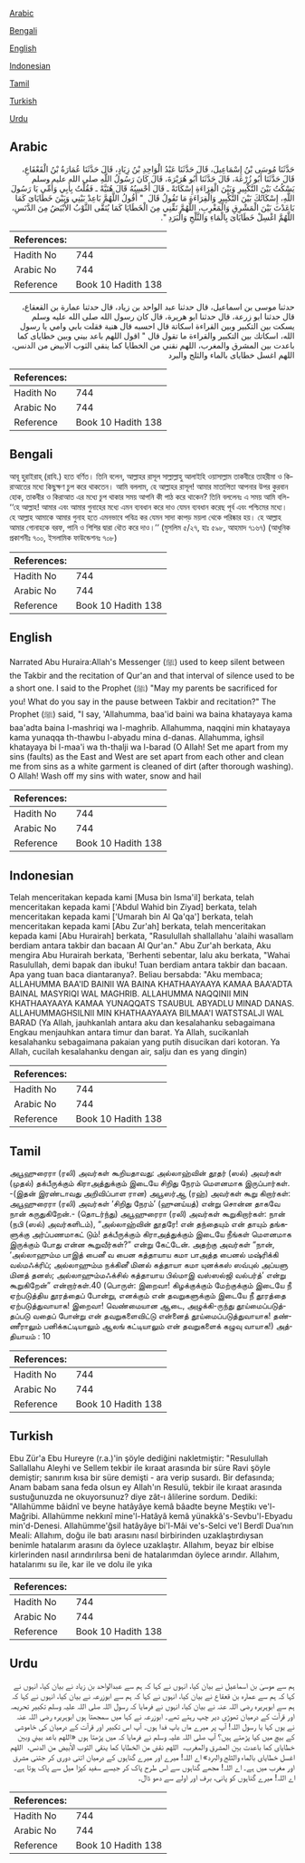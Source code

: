 [Arabic](#arabic)

[Bengali](#bengali)

[English](#english)

[Indonesian](#indonesian)

[Tamil](#tamil)

[Turkish](#turkish)

[Urdu](#urdu)

## Arabic


<div dir="rtl" lang="ar" style={{fontSize:'larger',backgroundColor:'#f8f9fa',padding:20}}>
حَدَّثَنَا مُوسَى بْنُ إِسْمَاعِيلَ، قَالَ حَدَّثَنَا عَبْدُ الْوَاحِدِ بْنُ زِيَادٍ، قَالَ حَدَّثَنَا عُمَارَةُ بْنُ الْقَعْقَاعِ، قَالَ حَدَّثَنَا أَبُو زُرْعَةَ، قَالَ حَدَّثَنَا أَبُو هُرَيْرَةَ، قَالَ كَانَ رَسُولُ اللَّهِ صلى الله عليه وسلم يَسْكُتُ بَيْنَ التَّكْبِيرِ وَبَيْنَ الْقِرَاءَةِ إِسْكَاتَةً ـ قَالَ أَحْسِبُهُ قَالَ هُنَيَّةً ـ فَقُلْتُ بِأَبِي وَأُمِّي يَا رَسُولَ اللَّهِ، إِسْكَاتُكَ بَيْنَ التَّكْبِيرِ وَالْقِرَاءَةِ مَا تَقُولُ قَالَ ‏ "‏ أَقُولُ اللَّهُمَّ بَاعِدْ بَيْنِي وَبَيْنَ خَطَايَاىَ كَمَا بَاعَدْتَ بَيْنَ الْمَشْرِقِ وَالْمَغْرِبِ، اللَّهُمَّ نَقِّنِي مِنَ الْخَطَايَا كَمَا يُنَقَّى الثَّوْبُ الأَبْيَضُ مِنَ الدَّنَسِ، اللَّهُمَّ اغْسِلْ خَطَايَاىَ بِالْمَاءِ وَالثَّلْجِ وَالْبَرَدِ ‏"‏‏.‏
</div>
<div style={{backgroundColor:'#f8f9fa',padding:20, marginBottom: 10}}><table> <thead> <tr> <th>References:</th> <th></th> </tr> </thead> <tbody><tr><td>Hadith No</td><td>744</td></tr><tr><td>Arabic No</td><td>744</td></tr><tr><td>Reference</td><td>Book 10 Hadith 138</td></tr></tbody></table></div>


<div dir="rtl" lang="ar" style={{fontSize:'larger',backgroundColor:'#f8f9fa',padding:20}}>
حدثنا موسى بن اسماعيل، قال حدثنا عبد الواحد بن زياد، قال حدثنا عمارة بن القعقاع، قال حدثنا ابو زرعة، قال حدثنا ابو هريرة، قال كان رسول الله صلى الله عليه وسلم يسكت بين التكبير وبين القراءة اسكاتة قال احسبه قال هنية فقلت بابي وامي يا رسول الله، اسكاتك بين التكبير والقراءة ما تقول قال " اقول اللهم باعد بيني وبين خطاياى كما باعدت بين المشرق والمغرب، اللهم نقني من الخطايا كما ينقى الثوب الابيض من الدنس، اللهم اغسل خطاياى بالماء والثلج والبرد
</div>
<div style={{backgroundColor:'#f8f9fa',padding:20, marginBottom: 10}}><table> <thead> <tr> <th>References:</th> <th></th> </tr> </thead> <tbody><tr><td>Hadith No</td><td>744</td></tr><tr><td>Arabic No</td><td>744</td></tr><tr><td>Reference</td><td>Book 10 Hadith 138</td></tr></tbody></table></div>

## Bengali


<div dir="ltr" lang="bn" style={{fontSize:'larger',backgroundColor:'#f8f9fa',padding:20}}>
আবূ হুরাইরাহ্ (রাযি.) হতে বর্ণিত। তিনি বলেন, আল্লাহর রাসূল সাল্লাল্লাহু আলাইহি ওয়াসাল্লাম তাকবীরে তাহরীমা ও কিরাআতের মধ্যে কিছুক্ষণ চুপ করে থাকতেন। আমি বললাম, হে আল্লাহর রাসূল! আমার মাতাপিতা আপনার উপর কুরবান হোক, তাকবীর ও কিরাআত এর মধ্যে চুপ থাকার সময় আপনি কী পাঠ করে থাকেন? তিনি বললেনঃ এ সময় আমি বলি- ‘‘হে আল্লাহ! আমার এবং আমার গুনাহের মধ্যে এমন ব্যবধান করে দাও যেমন ব্যবধান করেছ পূর্ব এবং পশ্চিমের মধ্যে। হে আল্লাহ আমাকে আমার গুনাহ হতে এমনভাবে পবিত্র কর যেমন সাদা কাপড় ময়লা থেকে পরিষ্কার হয়। হে আল্লাহ আমার গোনাহকে বরফ, পানি ও শিশির দ্বারা ধৌত করে দাও।’’ (মুসলিম ৫/২৭, হাঃ ৫৯৮, আহমাদ ৭১৬৭) (আধুনিক প্রকাশনীঃ ৭০০, ইসলামিক ফাউন্ডেশনঃ ৭০৮)
</div>
<div style={{backgroundColor:'#f8f9fa',padding:20, marginBottom: 10}}><table> <thead> <tr> <th>References:</th> <th></th> </tr> </thead> <tbody><tr><td>Hadith No</td><td>744</td></tr><tr><td>Arabic No</td><td>744</td></tr><tr><td>Reference</td><td>Book 10 Hadith 138</td></tr></tbody></table></div>

## English


<div dir="ltr" lang="en" style={{fontSize:'larger',backgroundColor:'#f8f9fa',padding:20}}>
Narrated Abu Huraira:Allah's Messenger (ﷺ) used to keep silent between the Takbir and the recitation of Qur'an and that interval of silence used to be a short one. I said to the Prophet (ﷺ) "May my parents be sacrificed for you! What do you say in the pause between Takbir and recitation?" The Prophet (ﷺ) said, "I say, 'Allahumma, baa'id baini wa baina khatayaya kama baa'adta baina l-mashriqi wa l-maghrib. Allahumma, naqqini min khatayaya kama yunaqqa th-thawbu l-abyadu mina d-danas. Allahumma, ighsil khatayaya bi l-maa'i wa th-thalji wa l-barad (O Allah! Set me apart from my sins (faults) as the East and West are set apart from each other and clean me from sins as a white garment is cleaned of dirt (after thorough washing). O Allah! Wash off my sins with water, snow and hail
</div>
<div style={{backgroundColor:'#f8f9fa',padding:20, marginBottom: 10}}><table> <thead> <tr> <th>References:</th> <th></th> </tr> </thead> <tbody><tr><td>Hadith No</td><td>744</td></tr><tr><td>Arabic No</td><td>744</td></tr><tr><td>Reference</td><td>Book 10 Hadith 138</td></tr></tbody></table></div>

## Indonesian


<div dir="ltr" lang="id" style={{fontSize:'larger',backgroundColor:'#f8f9fa',padding:20}}>
Telah menceritakan kepada kami [Musa bin Isma'il] berkata, telah menceritakan kepada kami ['Abdul Wahid bin Ziyad] berkata, telah menceritakan kepada kami ['Umarah bin Al Qa'qa'] berkata, telah menceritakan kepada kami [Abu Zur'ah] berkata, telah menceritakan kepada kami [Abu Hurairah] berkata, "Rasulullah shallallahu 'alaihi wasallam berdiam antara takbir dan bacaan Al Qur'an." Abu Zur'ah berkata, Aku mengira Abu Hurairah berkata, 'Berhenti sebentar, lalu aku berkata, "Wahai Rasulullah, demi bapak dan ibuku! Tuan berdiam antara takbir dan bacaan. Apa yang tuan baca diantaranya?. Beliau bersabda: "Aku membaca; ALLAHUMMA BAA'ID BAINII WA BAINA KHATHAAYAAYA KAMAA BAA'ADTA BAINAL MASYRIQI WAL MAGHRIB. ALLAHUMMA NAQQINII MIN KHATHAAYAAYA KAMAA YUNAQQATS TSAUBUL ABYADLU MINAD DANAS. ALLAHUMMAGHSILNII MIN KHATHAAYAAYA BILMAA'I WATSTSALJI WAL BARAD (Ya Allah, jauhkanlah antara aku dan kesalahanku sebagaimana Engkau menjauhkan antara timur dan barat. Ya Allah, sucikanlah kesalahanku sebagaimana pakaian yang putih disucikan dari kotoran. Ya Allah, cucilah kesalahanku dengan air, salju dan es yang dingin)
</div>
<div style={{backgroundColor:'#f8f9fa',padding:20, marginBottom: 10}}><table> <thead> <tr> <th>References:</th> <th></th> </tr> </thead> <tbody><tr><td>Hadith No</td><td>744</td></tr><tr><td>Arabic No</td><td>744</td></tr><tr><td>Reference</td><td>Book 10 Hadith 138</td></tr></tbody></table></div>

## Tamil


<div dir="ltr" lang="ta" style={{fontSize:'larger',backgroundColor:'#f8f9fa',padding:20}}>
அபூஹுரைரா (ரலி) அவர்கள் கூறியதாவது: அல்லாஹ்வின் தூதர் (ஸல்) அவர்கள் (முதல்) தக்பீருக்கும் கிராஅத்துக்கும் இடையே சிறிது நேரம் மௌனமாக இருப்பார்கள். -(இதன் இரண்டாவது அறிவிப்பாள ரான) அபூஸர்ஆ (ரஹ்) அவர்கள் கூறு கிறார்கள்: அபூஹுரைரா (ரலி) அவர்கள் ‘சிறிது நேரம்’ (ஹுனய்யத்) என்று சொன்ன தாகவே நான் கருதுகிறேன்.- (தொடர்ந்து) அபூஹுரைரா (ரலி) அவர்கள் கூறுகிறார்கள்: நான் (நபி (ஸல்) அவர்களிடம்), “அல்லாஹ்வின் தூதரே! என் தந்தையும் என் தாயும் தங்களுக்கு அர்ப்பணமாகட் டும்! தக்பீருக்கும் கிராஅத்துக்கும் இடையே நீங்கள் மௌனமாக இருக்கும் போது என்ன கூறுவீர்கள்?” என்று கேட்டேன். அதற்கு அவர்கள் “நான், ‘அல்லாஹும்ம பாஇத் பைனீ வ பைன கத்தாயாய கமா பாஅத்த பைனல் மஷ்ரிக்கி வல்மஃக்ரிப்; அல்லாஹும்ம நக்கினீ மினல் கத்தாயா கமா யுனக்கஸ் ஸவ்புல் அப்யளு மினத் தனஸ்; அல்லாஹும்மஃக்சில் கத்தாயாய பில்மாஇ வஸ்ஸல்ஜி வல்பர்த்’ என்று கூறுகிறேன்” என்றார்கள்.40 (பொருள்: இறைவா! கிழக்குக்கும் மேற்குக்கும் இடையே நீ ஏற்படுத்திய தூரத்தைப் போன்று, எனக்கும் என் தவறுகளுக்கும் இடையே நீ தூரத்தை ஏற்படுத்துவாயாக! இறைவா! வெண்மையான ஆடை, அழுக்கி-ருந்து தூய்மைப்படுத்தப்படு வதைப் போன்று என் தவறுகளைவிட்டு என்னைத் தூய்மைப்படுத்துவாயாக! தண்ணீராலும் பனிக்கட்டியாலும் ஆலங் கட்டியாலும் என் தவறுகளைக் கழுவு வாயாக!) அத்தியாயம் : 10
</div>
<div style={{backgroundColor:'#f8f9fa',padding:20, marginBottom: 10}}><table> <thead> <tr> <th>References:</th> <th></th> </tr> </thead> <tbody><tr><td>Hadith No</td><td>744</td></tr><tr><td>Arabic No</td><td>744</td></tr><tr><td>Reference</td><td>Book 10 Hadith 138</td></tr></tbody></table></div>

## Turkish


<div dir="ltr" lang="tr" style={{fontSize:'larger',backgroundColor:'#f8f9fa',padding:20}}>
Ebu Zür'a Ebu Hureyre (r.a.)'in şöyle dediğini nakletmiştir: "Resulullah Sallallahu Aleyhi ve Sellem tekbir ile kıraat arasında bir süre Ravi şöyle demiştir; sanırım kısa bir süre demişti - ara verip susardı. Bir defasında; Anam babam sana feda olsun ey Allah'ın Resulü, tekbir ile kıraat arasında sustuğunuzda ne okuyorsunuz? diye zât-ı âlilerine sordum. Dediki: "Allahümme bâidnî ve beyne hatâyâye kemâ bâadte beyne Meştikı ve'l-Mağribi. Allahümme nekkınî mine'l-Hatâyâ kemâ yünakkâ's-Sevbu'l-Ebyadu min'd-Denesi. Allahümme'ğsil hatâ­yâye bi'l-Mâi ve's-Selci ve'l Berdî Dua’nın Meali: Allahım, doğu ile batı arasını nasıl birbirinden uzaklaştırdıysan benimle hatalarım arasını da öylece uzaklaştır. Allahım, beyaz bir elbise kirlerinden nasıl arındırılırsa beni de hatalarımdan öylece arındır. Allahım, hatalarımı su ile, kar ile ve dolu ile yıka
</div>
<div style={{backgroundColor:'#f8f9fa',padding:20, marginBottom: 10}}><table> <thead> <tr> <th>References:</th> <th></th> </tr> </thead> <tbody><tr><td>Hadith No</td><td>744</td></tr><tr><td>Arabic No</td><td>744</td></tr><tr><td>Reference</td><td>Book 10 Hadith 138</td></tr></tbody></table></div>

## Urdu


<div dir="rtl" lang="ur" style={{fontSize:'larger',backgroundColor:'#f8f9fa',padding:20}}>
ہم سے موسیٰ بن اسماعیل نے بیان کیا، انہوں نے کہا کہ ہم سے عبدالواحد بن زیاد نے بیان کیا، انہوں نے کہا کہ ہم سے عمارہ بن قعقاع نے بیان کیا، انہوں نے کہا کہ ہم سے ابوزرعہ نے بیان کیا، انہوں نے کہا کہ ہم سے ابوہریرہ رضی اللہ عنہ نے بیان کیا، انہوں نے فرمایا کہ رسول اللہ صلی اللہ علیہ وسلم تکبیر تحریمہ اور قرآت کے درمیان تھوڑی دیر چپ رہتے تھے۔ ابوزرعہ نے کہا میں سمجھتا ہوں ابوہریرہ رضی اللہ عنہ نے یوں کہا یا رسول اللہ! آپ پر میرے ماں باپ فدا ہوں۔ آپ اس تکبیر اور قرآت کے درمیان کی خاموشی کے بیچ میں کیا پڑھتے ہیں؟ آپ صلی اللہ علیہ وسلم نے فرمایا کہ میں پڑھتا ہوں «اللهم باعد بيني وبين خطاياى كما باعدت بين المشرق والمغرب،‏‏‏‏ ‏‏‏‏ اللهم نقني من الخطايا كما ينقى الثوب الأبيض من الدنس،‏‏‏‏ ‏‏‏‏ اللهم اغسل خطاياى بالماء والثلج والبرد» اے اللہ! میرے اور میرے گناہوں کے درمیان اتنی دوری کر جتنی مشرق اور مغرب میں ہے۔ اے اللہ! مجھے گناہوں سے اس طرح پاک کر جیسے سفید کپڑا میل سے پاک ہوتا ہے۔ اے اللہ! میرے گناہوں کو پانی، برف اور اولے سے دھو ڈال۔
</div>
<div style={{backgroundColor:'#f8f9fa',padding:20, marginBottom: 10}}><table> <thead> <tr> <th>References:</th> <th></th> </tr> </thead> <tbody><tr><td>Hadith No</td><td>744</td></tr><tr><td>Arabic No</td><td>744</td></tr><tr><td>Reference</td><td>Book 10 Hadith 138</td></tr></tbody></table></div>